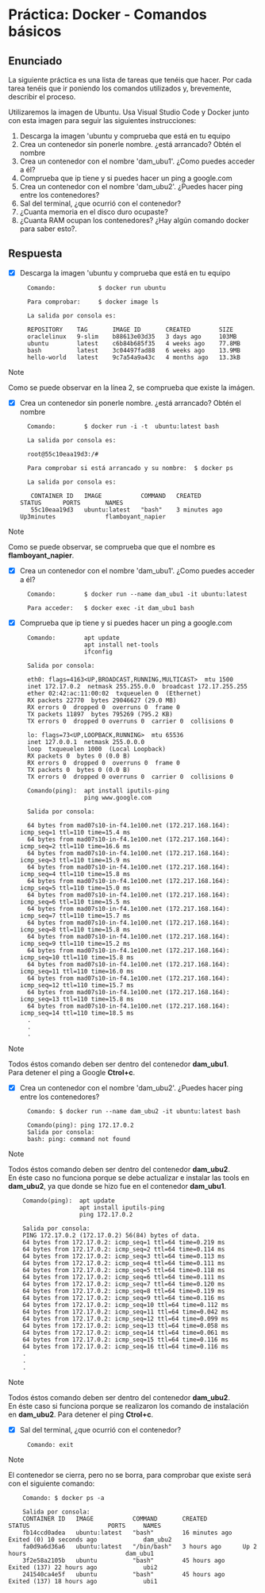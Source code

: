 # Práctica: Docker - Comandos básicos
## Enunciado
La siguiente práctica es una lista de tareas que tenéis que hacer. Por cada tarea tenéis que ir poniendo los comandos utilizados y, brevemente, describir el proceso.

Utilizaremos la imagen de Ubuntu. Usa Visual Studio Code y Docker junto con esta imagen para seguir las siguientes instrucciones:

1. Descarga la imagen 'ubuntu y comprueba que está en tu equipo
2. Crea un contenedor sin ponerle nombre. ¿está arrancado? Obtén el nombre
3. Crea un contenedor con el nombre 'dam_ubu1'. ¿Como puedes acceder a él?
4. Comprueba que ip tiene y si puedes hacer un ping a google.com
5. Crea un contenedor con el nombre 'dam_ubu2'. ¿Puedes hacer ping entre los contenedores?
6. Sal del terminal, ¿que ocurrió con el contenedor?
7. ¿Cuanta memoria en el disco duro ocupaste?
8. ¿Cuanta RAM ocupan los contenedores? ¿Hay algún comando docker para saber esto?.

## Respuesta
- [x] Descarga la imagen 'ubuntu y comprueba que está en tu equipo 

        Comando:            $ docker run ubuntu

        Para comprobar:     $ docker image ls
        
        La salida por consola es:

        REPOSITORY    TAG       IMAGE ID       CREATED        SIZE
        oraclelinux   9-slim    b88613e03d35   3 days ago     103MB
        ubuntu        latest    c6b84b685f35   4 weeks ago    77.8MB
        bash          latest    3c04497fad88   6 weeks ago    13.9MB
        hello-world   latest    9c7a54a9a43c   4 months ago   13.3kB

> [!NOTE]
> Como se puede observar en la línea 2, se comprueba que existe la imágen.


- [x] Crea un contenedor sin ponerle nombre. ¿está arrancado? Obtén el nombre

        Comando:        $ docker run -i -t  ubuntu:latest bash

        La salida por consola es:

        root@55c10eaa19d3:/# 

        Para comprobar si está arrancado y su nombre:  $ docker ps

        La salida por consola es:

         CONTAINER ID   IMAGE           COMMAND   CREATED           STATUS      PORTS       NAMES
         55c10eaa19d3   ubuntu:latest   "bash"    3 minutes ago     Up3minutes              flamboyant_napier

> [!NOTE]
> Como se puede observar, se comprueba que que el nombre es **flamboyant_napier**.

- [x] Crea un contenedor con el nombre 'dam_ubu1'. ¿Como puedes acceder a él?

        Comando:        $ docker run --name dam_ubu1 -it ubuntu:latest

        Para acceder:   $ docker exec -it dam_ubu1 bash

- [x] Comprueba que ip tiene y si puedes hacer un ping a google.com

        Comando:        apt update
                        apt install net-tools
                        ifconfig

        Salida por consola:

        eth0: flags=4163<UP,BROADCAST,RUNNING,MULTICAST>  mtu 1500
        inet 172.17.0.2  netmask 255.255.0.0  broadcast 172.17.255.255
        ether 02:42:ac:11:00:02  txqueuelen 0  (Ethernet)
        RX packets 22770  bytes 29046627 (29.0 MB)
        RX errors 0  dropped 0  overruns 0  frame 0
        TX packets 11897  bytes 795269 (795.2 KB)
        TX errors 0  dropped 0 overruns 0  carrier 0  collisions 0

        lo: flags=73<UP,LOOPBACK,RUNNING>  mtu 65536
        inet 127.0.0.1  netmask 255.0.0.0
        loop  txqueuelen 1000  (Local Loopback)
        RX packets 0  bytes 0 (0.0 B)
        RX errors 0  dropped 0  overruns 0  frame 0
        TX packets 0  bytes 0 (0.0 B)
        TX errors 0  dropped 0 overruns 0  carrier 0  collisions 0

        Comando(ping):  apt install iputils-ping
                        ping www.google.com
        
        Salida por consola:

        64 bytes from mad07s10-in-f4.1e100.net (172.217.168.164): icmp_seq=1 ttl=110 time=15.4 ms
        64 bytes from mad07s10-in-f4.1e100.net (172.217.168.164): icmp_seq=2 ttl=110 time=16.6 ms
        64 bytes from mad07s10-in-f4.1e100.net (172.217.168.164): icmp_seq=3 ttl=110 time=15.9 ms
        64 bytes from mad07s10-in-f4.1e100.net (172.217.168.164): icmp_seq=4 ttl=110 time=15.8 ms
        64 bytes from mad07s10-in-f4.1e100.net (172.217.168.164): icmp_seq=5 ttl=110 time=15.0 ms
        64 bytes from mad07s10-in-f4.1e100.net (172.217.168.164): icmp_seq=6 ttl=110 time=15.5 ms
        64 bytes from mad07s10-in-f4.1e100.net (172.217.168.164): icmp_seq=7 ttl=110 time=15.7 ms
        64 bytes from mad07s10-in-f4.1e100.net (172.217.168.164): icmp_seq=8 ttl=110 time=15.8 ms
        64 bytes from mad07s10-in-f4.1e100.net (172.217.168.164): icmp_seq=9 ttl=110 time=15.2 ms
        64 bytes from mad07s10-in-f4.1e100.net (172.217.168.164): icmp_seq=10 ttl=110 time=15.8 ms
        64 bytes from mad07s10-in-f4.1e100.net (172.217.168.164): icmp_seq=11 ttl=110 time=16.0 ms
        64 bytes from mad07s10-in-f4.1e100.net (172.217.168.164): icmp_seq=12 ttl=110 time=15.7 ms
        64 bytes from mad07s10-in-f4.1e100.net (172.217.168.164): icmp_seq=13 ttl=110 time=15.8 ms
        64 bytes from mad07s10-in-f4.1e100.net (172.217.168.164): icmp_seq=14 ttl=110 time=18.5 ms
        .
        .
        .
> [!NOTE]
> Todos éstos comando deben ser dentro del contenedor **dam_ubu1**.<br>
> Para detener el ping a Google **Ctrol+c**.

- [x] Crea un contenedor con el nombre 'dam_ubu2'. ¿Puedes hacer ping entre los contenedores?

        Comando: $ docker run --name dam_ubu2 -it ubuntu:latest bash

        Comando(ping): ping 172.17.0.2
        Salida por consola:
        bash: ping: command not found

> [!NOTE]
> Todos éstos comando deben ser dentro del contenedor **dam_ubu2**.<br>
> En éste caso no funciona porque se debe actualizar e instalar las tools en **dam_ubu2**, ya que donde se hizo fue en el contenedor **dam_ubu1**.

        Comando(ping):  apt update
                        apt install iputils-ping
                        ping 172.17.0.2

        Salida por consola:
        PING 172.17.0.2 (172.17.0.2) 56(84) bytes of data.
        64 bytes from 172.17.0.2: icmp_seq=1 ttl=64 time=0.219 ms       
        64 bytes from 172.17.0.2: icmp_seq=2 ttl=64 time=0.114 ms
        64 bytes from 172.17.0.2: icmp_seq=3 ttl=64 time=0.113 ms
        64 bytes from 172.17.0.2: icmp_seq=4 ttl=64 time=0.111 ms
        64 bytes from 172.17.0.2: icmp_seq=5 ttl=64 time=0.118 ms
        64 bytes from 172.17.0.2: icmp_seq=6 ttl=64 time=0.111 ms
        64 bytes from 172.17.0.2: icmp_seq=7 ttl=64 time=0.120 ms
        64 bytes from 172.17.0.2: icmp_seq=8 ttl=64 time=0.119 ms
        64 bytes from 172.17.0.2: icmp_seq=9 ttl=64 time=0.116 ms
        64 bytes from 172.17.0.2: icmp_seq=10 ttl=64 time=0.112 ms
        64 bytes from 172.17.0.2: icmp_seq=11 ttl=64 time=0.042 ms
        64 bytes from 172.17.0.2: icmp_seq=12 ttl=64 time=0.099 ms
        64 bytes from 172.17.0.2: icmp_seq=13 ttl=64 time=0.058 ms
        64 bytes from 172.17.0.2: icmp_seq=14 ttl=64 time=0.061 ms
        64 bytes from 172.17.0.2: icmp_seq=15 ttl=64 time=0.116 ms
        64 bytes from 172.17.0.2: icmp_seq=16 ttl=64 time=0.116 ms
        .
        .
        .
> [!NOTE]
> Todos éstos comando deben ser dentro del contenedor **dam_ubu2**.<br>
> En éste caso si funciona porque se realizaron los comando de instalación en **dam_ubu2**.
> Para detener el ping **Ctrol+c**.

- [x] Sal del terminal, ¿que ocurrió con el contenedor?

        Comando: exit

> [!NOTE]
> El contenedor se cierra, pero no se borra, para comprobar que existe será con el siguiente comando:

        Comando: $ docker ps -a

        Salida por consola:
        CONTAINER ID   IMAGE           COMMAND       CREATED          STATUS                      PORTS     NAMES
        fb14ccd0adea   ubuntu:latest   "bash"        16 minutes ago   Exited (0) 10 seconds ago             dam_ubu2
        fa0d9a6d36a6   ubuntu:latest   "/bin/bash"   3 hours ago      Up 2 hours                            dam_ubu1
        3f2e58a2105b   ubuntu          "bash"        45 hours ago     Exited (137) 22 hours ago             ubi2
        241540ca4e5f   ubuntu          "bash"        45 hours ago     Exited (137) 18 hours ago             ubi1